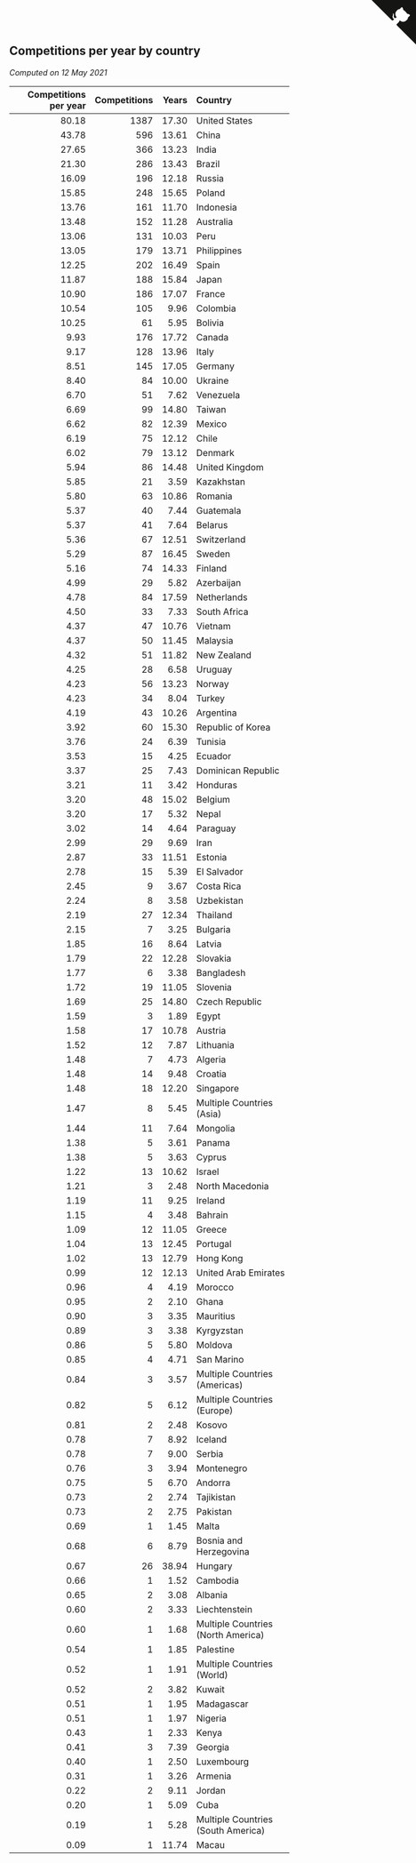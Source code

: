 ## Competitions per year by country

*Computed on 12 May 2021*

| Competitions per year | Competitions | Years | Country |
| ---: | ---: | ---: | :--- |
| 80.18 | 1387 | 17.30 | United States |
| 43.78 | 596 | 13.61 | China |
| 27.65 | 366 | 13.23 | India |
| 21.30 | 286 | 13.43 | Brazil |
| 16.09 | 196 | 12.18 | Russia |
| 15.85 | 248 | 15.65 | Poland |
| 13.76 | 161 | 11.70 | Indonesia |
| 13.48 | 152 | 11.28 | Australia |
| 13.06 | 131 | 10.03 | Peru |
| 13.05 | 179 | 13.71 | Philippines |
| 12.25 | 202 | 16.49 | Spain |
| 11.87 | 188 | 15.84 | Japan |
| 10.90 | 186 | 17.07 | France |
| 10.54 | 105 | 9.96 | Colombia |
| 10.25 | 61 | 5.95 | Bolivia |
| 9.93 | 176 | 17.72 | Canada |
| 9.17 | 128 | 13.96 | Italy |
| 8.51 | 145 | 17.05 | Germany |
| 8.40 | 84 | 10.00 | Ukraine |
| 6.70 | 51 | 7.62 | Venezuela |
| 6.69 | 99 | 14.80 | Taiwan |
| 6.62 | 82 | 12.39 | Mexico |
| 6.19 | 75 | 12.12 | Chile |
| 6.02 | 79 | 13.12 | Denmark |
| 5.94 | 86 | 14.48 | United Kingdom |
| 5.85 | 21 | 3.59 | Kazakhstan |
| 5.80 | 63 | 10.86 | Romania |
| 5.37 | 40 | 7.44 | Guatemala |
| 5.37 | 41 | 7.64 | Belarus |
| 5.36 | 67 | 12.51 | Switzerland |
| 5.29 | 87 | 16.45 | Sweden |
| 5.16 | 74 | 14.33 | Finland |
| 4.99 | 29 | 5.82 | Azerbaijan |
| 4.78 | 84 | 17.59 | Netherlands |
| 4.50 | 33 | 7.33 | South Africa |
| 4.37 | 47 | 10.76 | Vietnam |
| 4.37 | 50 | 11.45 | Malaysia |
| 4.32 | 51 | 11.82 | New Zealand |
| 4.25 | 28 | 6.58 | Uruguay |
| 4.23 | 56 | 13.23 | Norway |
| 4.23 | 34 | 8.04 | Turkey |
| 4.19 | 43 | 10.26 | Argentina |
| 3.92 | 60 | 15.30 | Republic of Korea |
| 3.76 | 24 | 6.39 | Tunisia |
| 3.53 | 15 | 4.25 | Ecuador |
| 3.37 | 25 | 7.43 | Dominican Republic |
| 3.21 | 11 | 3.42 | Honduras |
| 3.20 | 48 | 15.02 | Belgium |
| 3.20 | 17 | 5.32 | Nepal |
| 3.02 | 14 | 4.64 | Paraguay |
| 2.99 | 29 | 9.69 | Iran |
| 2.87 | 33 | 11.51 | Estonia |
| 2.78 | 15 | 5.39 | El Salvador |
| 2.45 | 9 | 3.67 | Costa Rica |
| 2.24 | 8 | 3.58 | Uzbekistan |
| 2.19 | 27 | 12.34 | Thailand |
| 2.15 | 7 | 3.25 | Bulgaria |
| 1.85 | 16 | 8.64 | Latvia |
| 1.79 | 22 | 12.28 | Slovakia |
| 1.77 | 6 | 3.38 | Bangladesh |
| 1.72 | 19 | 11.05 | Slovenia |
| 1.69 | 25 | 14.80 | Czech Republic |
| 1.59 | 3 | 1.89 | Egypt |
| 1.58 | 17 | 10.78 | Austria |
| 1.52 | 12 | 7.87 | Lithuania |
| 1.48 | 7 | 4.73 | Algeria |
| 1.48 | 14 | 9.48 | Croatia |
| 1.48 | 18 | 12.20 | Singapore |
| 1.47 | 8 | 5.45 | Multiple Countries (Asia) |
| 1.44 | 11 | 7.64 | Mongolia |
| 1.38 | 5 | 3.61 | Panama |
| 1.38 | 5 | 3.63 | Cyprus |
| 1.22 | 13 | 10.62 | Israel |
| 1.21 | 3 | 2.48 | North Macedonia |
| 1.19 | 11 | 9.25 | Ireland |
| 1.15 | 4 | 3.48 | Bahrain |
| 1.09 | 12 | 11.05 | Greece |
| 1.04 | 13 | 12.45 | Portugal |
| 1.02 | 13 | 12.79 | Hong Kong |
| 0.99 | 12 | 12.13 | United Arab Emirates |
| 0.96 | 4 | 4.19 | Morocco |
| 0.95 | 2 | 2.10 | Ghana |
| 0.90 | 3 | 3.35 | Mauritius |
| 0.89 | 3 | 3.38 | Kyrgyzstan |
| 0.86 | 5 | 5.80 | Moldova |
| 0.85 | 4 | 4.71 | San Marino |
| 0.84 | 3 | 3.57 | Multiple Countries (Americas) |
| 0.82 | 5 | 6.12 | Multiple Countries (Europe) |
| 0.81 | 2 | 2.48 | Kosovo |
| 0.78 | 7 | 8.92 | Iceland |
| 0.78 | 7 | 9.00 | Serbia |
| 0.76 | 3 | 3.94 | Montenegro |
| 0.75 | 5 | 6.70 | Andorra |
| 0.73 | 2 | 2.74 | Tajikistan |
| 0.73 | 2 | 2.75 | Pakistan |
| 0.69 | 1 | 1.45 | Malta |
| 0.68 | 6 | 8.79 | Bosnia and Herzegovina |
| 0.67 | 26 | 38.94 | Hungary |
| 0.66 | 1 | 1.52 | Cambodia |
| 0.65 | 2 | 3.08 | Albania |
| 0.60 | 2 | 3.33 | Liechtenstein |
| 0.60 | 1 | 1.68 | Multiple Countries (North America) |
| 0.54 | 1 | 1.85 | Palestine |
| 0.52 | 1 | 1.91 | Multiple Countries (World) |
| 0.52 | 2 | 3.82 | Kuwait |
| 0.51 | 1 | 1.95 | Madagascar |
| 0.51 | 1 | 1.97 | Nigeria |
| 0.43 | 1 | 2.33 | Kenya |
| 0.41 | 3 | 7.39 | Georgia |
| 0.40 | 1 | 2.50 | Luxembourg |
| 0.31 | 1 | 3.26 | Armenia |
| 0.22 | 2 | 9.11 | Jordan |
| 0.20 | 1 | 5.09 | Cuba |
| 0.19 | 1 | 5.28 | Multiple Countries (South America) |
| 0.09 | 1 | 11.74 | Macau |


<a href="https://github.com/jonatanklosko/wca_statistics" class="github-corner" aria-label="View source on Github"><svg width="80" height="80" viewBox="0 0 250 250" style="fill:#151513; color:#fff; position: absolute; top: 0; border: 0; right: 0;" aria-hidden="true"><path d="M0,0 L115,115 L130,115 L142,142 L250,250 L250,0 Z"></path><path d="M128.3,109.0 C113.8,99.7 119.0,89.6 119.0,89.6 C122.0,82.7 120.5,78.6 120.5,78.6 C119.2,72.0 123.4,76.3 123.4,76.3 C127.3,80.9 125.5,87.3 125.5,87.3 C122.9,97.6 130.6,101.9 134.4,103.2" fill="currentColor" style="transform-origin: 130px 106px;" class="octo-arm"></path><path d="M115.0,115.0 C114.9,115.1 118.7,116.5 119.8,115.4 L133.7,101.6 C136.9,99.2 139.9,98.4 142.2,98.6 C133.8,88.0 127.5,74.4 143.8,58.0 C148.5,53.4 154.0,51.2 159.7,51.0 C160.3,49.4 163.2,43.6 171.4,40.1 C171.4,40.1 176.1,42.5 178.8,56.2 C183.1,58.6 187.2,61.8 190.9,65.4 C194.5,69.0 197.7,73.2 200.1,77.6 C213.8,80.2 216.3,84.9 216.3,84.9 C212.7,93.1 206.9,96.0 205.4,96.6 C205.1,102.4 203.0,107.8 198.3,112.5 C181.9,128.9 168.3,122.5 157.7,114.1 C157.9,116.9 156.7,120.9 152.7,124.9 L141.0,136.5 C139.8,137.7 141.6,141.9 141.8,141.8 Z" fill="currentColor" class="octo-body"></path></svg></a><style>.github-corner:hover .octo-arm{animation:octocat-wave 560ms ease-in-out}@keyframes octocat-wave{0%,100%{transform:rotate(0)}20%,60%{transform:rotate(-25deg)}40%,80%{transform:rotate(10deg)}}@media (max-width:500px){.github-corner:hover .octo-arm{animation:none}.github-corner .octo-arm{animation:octocat-wave 560ms ease-in-out}}</style>
